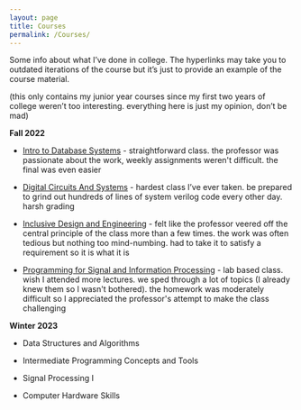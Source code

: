 ```yaml
---
layout: page
title: Courses
permalink: /Courses/
---
```


Some info about what I’ve done in college. The hyperlinks may take you to outdated iterations of the course but it’s just to provide an example of the course material.

(this only contains my junior year courses since my first two years of college weren’t too interesting. everything here is just my opinion, don’t be mad)

__Fall 2022__

 - [Intro to Database Systems](https://sites.google.com/cs.washington.edu/cse414-22au) -
    straightforward class. the professor was passionate about the work, weekly assignments weren't difficult. the final was even easier

 - [Digital Circuits And Systems](https://class.ece.uw.edu/271/hauck2/) -
    hardest class I’ve ever taken. be prepared to grind out hundreds of lines of system verilog code every other day. harsh grading

 - [Inclusive Design and Engineering](https://myplan.uw.edu/course/#/courses/HCDE315) -
    felt like the professor veered off the central principle of the class more than a few times. the work was often tedious but nothing too mind-numbing. had to take it to satisfy a requirement so it is what it is

 - [Programming for Signal and Information Processing](https://myplan.uw.edu/course/#/courses/E%20E241) -
    lab based class. wish I attended more lectures. we sped through a lot of topics (I already knew them so I wasn't bothered). the homework was moderately difficult so I appreciated the professor's attempt to make the class challenging 

__Winter 2023__

 - Data Structures and Algorithms 

 - Intermediate Programming Concepts and Tools

 - Signal Processing I

 - Computer Hardware Skills



